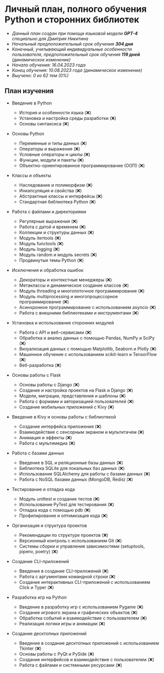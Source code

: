 # Личный план, полного обучения Python и сторонних библиотек
- _Данный план создан при помощи языковой модели **GPT-4** специально для Дмитрия Никитина_
- _Начальный предположительный срок обучения **304 дня**_
- _Конечный, учитывающий индивидуальные особенности пользователя, предположительный срок обучения **119 дней** (динамическое изменение)_
- _Начало обучения: 16.04.2023 года_
- _Конец обучения: 10.08.2023 года (динамическое изменение)_
- _Выучено: 0 из 62 тем (0%)_

## План изучения
- Введение в Python
  - История и особенности языка (❌)
  - Установка и настройка среды разработки (❌)
  - Основы синтаксиса (❌)
 
- Основы Python
  - Переменные и типы данных (❌)
  - Операторы и выражения (❌)
  - Условные операторы и циклы (❌)
  - Функции, модули и пакеты (❌)
  - Объектно-ориентированное программирование (ООП) (❌)

- Классы и объекты
  - Наследование и полиморфизм (❌)
  - Инкапсуляция и свойства (❌)
  - Абстрактные классы и интерфейсы (❌)
  - Стандартная библиотека Python (❌)

- Работа с файлами и директориями
  - Регулярные выражения (❌)
  - Работа с датой и временем (❌)
  - Коллекции и структуры данных (❌)
  - Модуль itertools (❌)
  - Модуль functools (❌)
  - Модуль logging (❌)
  - Модуль random и модуль secrets (❌)
  - Продвинутые темы Python (❌)

- Исключения и обработка ошибок
  - Декораторы и контекстные менеджеры (❌)
  - Метаклассы и динамическое создание классов (❌)
  - Модуль threading и многопоточное программирование (❌)
  - Модуль multiprocessing и многопроцессорное программирование (❌)
  - Асинхронное программирование с использованием asyncio (❌)
  - Работа с внешними библиотеками и инструментами (❌)

- Установка и использование сторонних модулей
  - Работа с API и веб-сервисами (❌)
  - Обработка и анализ данных с помощью Pandas, NumPy и SciPy (❌)
  - Визуализация данных с помощью Matplotlib, Seaborn и Plotly (❌)
  - Машинное обучение с использованием scikit-learn и TensorFlow (❌)
  - Веб-разработка (❌)

- Основы работы с Flask
  - Основы работы с Django (❌)
  - Создание и настройка проектов на Flask и Django (❌)
  - Модели, миграции, представления и шаблоны (❌)
  - Работа с формами и авторизацией пользователей (❌)
  - Создание мобильных приложений с Kivy (❌)

- Введение в Kivy и основы работы с библиотекой
  - Создание интерфейса приложения (❌)
  - Взаимодействие с сенсорным экраном и мультитачем (❌)
  - Анимация и эффекты (❌)
  - Работа с мультимедиа (❌)

- Работа с базами данных
  - Введение в SQL и реляционные базы данных (❌)
  - Библиотека SQLite для локальных баз данных (❌)
  - Использование SQLAlchemy для работы с базами данных (❌)
  - Работа с NoSQL базами данных (MongoDB, Redis) (❌)

- Тестирование и отладка кода
  - Модуль unittest и создание тестов (❌)
  - Использование PyTest для тестирования (❌)
  - Отладка кода с помощью pdb (❌)
  - Профилирование и оптимизация кода (❌)

- Организация и структура проектов
  - Рекомендации по структуре проектов (❌)
  - Версионный контроль с использованием Git (❌)
  - Системы сборки и управления зависимостями (setuptools, pipenv, poetry) (❌)

- Создание CLI-приложений
  - Введение в создание CLI-приложений (❌)
  - Работа с аргументами командной строки (❌)
  - Создание интерактивных CLI-приложений с использованием Click и Typer (❌)

- Разработка игр на Python
  - Введение в разработку игр с использованием Pygame (❌)
  - Создание игрового экрана и графических объектов (❌)
  - Обработка событий и взаимодействие с пользователем (❌)
  - Реализация логики игры и анимации (❌)

- Создание десктопных приложений
  - Введение в создание десктопных приложений с использованием Tkinter (❌)
  - Основы работы с PyQt и PySide (❌)
  - Создание интерфейсов и взаимодействие с пользователем (❌)
  - Работа с файлами и системными ресурсами (❌)
